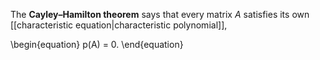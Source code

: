 The **Cayley–Hamilton theorem** says that every matrix $A$ satisfies its own [[characteristic equation|characteristic polynomial]],

\\begin{equation}
p(A) = 0.
\end{equation}